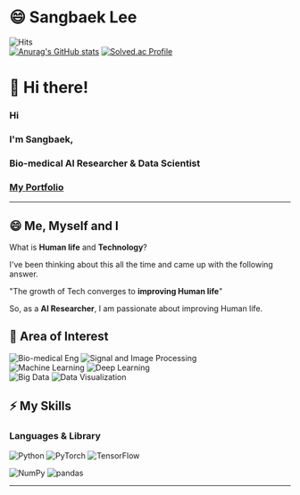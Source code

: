 # 😄 Sangbaek Lee
![Hits](https://hits.seeyoufarm.com/api/count/incr/badge.svg?url=https%3A%2F%2Fgithub.com%2Ftlsqktem483&count_bg=%23F5B31E&title_bg=%23555555&icon=iconify.svg&icon_color=%23E7E7E7&title=Hi+Visitors&edge_flat=false)<br>
[![Anurag's GitHub stats](https://github-readme-stats.vercel.app/api?username=tlsqktem483)](https://github.com/tlsqktem483/github-readme-stats)
[![Solved.ac Profile](http://mazassumnida.wtf/api/v2/generate_badge?boj=sb0479)](https://solved.ac/sb0479/)

# 👋 Hi there!
### Hi  
### I'm Sangbaek,  
### Bio-medical AI Researcher & Data Scientist

### [My Portfolio](https://tlsqktem483.wixsite.com/sangbaek-portfolio)



---


## 😄 Me, Myself and I

What is **Human life** and **Technology**?  

I've been thinking about this all the time and came up with the following answer.  

"The growth of Tech converges to **improving Human life**"  

So, as a **AI Researcher**, I am passionate about improving Human life.


## 🤔 Area of Interest
![Bio-medical Eng](https://img.shields.io/badge/-Bio--medical%20Engineering-yellow)
![Signal and Image Processing](https://img.shields.io/badge/-Signal%20and%20Image%20Processing%20-green)<br>
![Machine Learning](https://img.shields.io/badge/-Machine%20Learning-blue)
![Deep Learning](https://img.shields.io/badge/-Deep%20Learning-orange)<br>
![Big Data](https://img.shields.io/badge/-Big%20Data-red)
![Data Visualization](https://img.shields.io/badge/-Data%20Visualization-lightgrey)


## ⚡ My Skills
### Languages & Library
<p>
  <img alt="Python" src ="https://img.shields.io/badge/Python-3776AB.svg?&style=for-the-badge&logo=Python&logoColor=white"/>
  <img alt="PyTorch" src ="https://img.shields.io/badge/PyTorch-EE4C2C.svg?&style=for-the-badge&logo=PyTorch&logoColor=white"/>
  <img alt="TensorFlow" src ="https://img.shields.io/badge/TensorFlow-FF6F00.svg?&style=for-the-badge&logo=TensorFlow&logoColor=white"/>
</p>
<p>
  <img alt="NumPy" src ="https://img.shields.io/badge/NumPy-013243.svg?&style=for-the-badge&logo=NumPy&logoColor=white"/>
  <img alt="pandas" src ="https://img.shields.io/badge/pandas-150458.svg?&style=for-the-badge&logo=pandas&logoColor=white"/>
</p>

---
